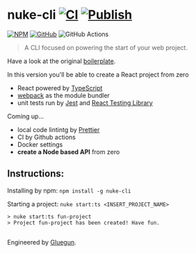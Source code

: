# nuke-cli [![CI](https://github.com/cl4pper/nuke-cli/actions/workflows/integration.yaml/badge.svg)](https://github.com/cl4pper/nuke-cli/actions/workflows/integration.yaml) [![Publish](https://github.com/cl4pper/nuke-cli/actions/workflows/publish.yaml/badge.svg)](https://github.com/cl4pper/nuke-cli/actions/workflows/publish.yaml)

[![NPM](https://img.shields.io/badge/NPM-%23CB3837.svg?style=for-the-badge&logo=npm&logoColor=white)](https://www.npmjs.com/package/nuke-cli)
[![GitHub](https://img.shields.io/badge/github-%23121011.svg?style=for-the-badge&logo=github&logoColor=white)](https://github.com/cl4pper/nuke-cli)
![GitHub Actions](https://img.shields.io/badge/github%20actions-%232671E5.svg?style=for-the-badge&logo=githubactions&logoColor=white)

> A CLI focused on powering the start of your web project.

Have a look at the original [boilerplate](https://github.com/cl4pper/react-setup).

In this version you'll be able to create a React project from zero

- React powered by [TypeScript](https://www.npmjs.com/package/typescript)
- [webpack](https://www.npmjs.com/package/webpack) as the module bundler
- unit tests run by [Jest](https://www.npmjs.com/package/jest) and [React Testing Library](https://www.npmjs.com/package/@testing-library/react)

Coming up...

- local code lintintg by [Prettier](https://www.npmjs.com/package/prettier)
- CI by Github actions
- Docker settings
- **create a Node based API** from zero

## Instructions:

Installing by npm: `npm install -g nuke-cli`

Starting a project: `nuke start:ts <INSERT_PROJECT_NAME>`

```
> nuke start:ts fun-project
> Project fun-project has been created! Have fun.
```

##

Engineered by [Gluegun](https://github.com/infinitered/gluegun).

